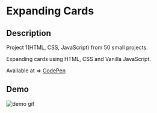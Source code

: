 # Expanding Cards

## Description

Project 1(HTML, CSS, JavaScript) from 50 small projects.

Expanding cards using HTML, CSS and Vanilla JavaScript.

Available at => [CodePen](https://codepen.io/geritooo123/full/XWjYxbL)


## Demo

![demo gif](./example.gif)
